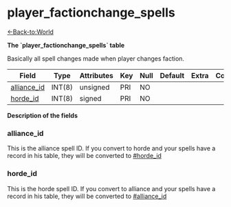 # player\_factionchange\_spells

[<-Back-to:World](database-world.md)

**The \`player\_factionchange\_spells\` table**

Basically all spell changes made when player changes faction.

| Field            | Type   | Attributes | Key | Null | Default | Extra | Comment |
|------------------|--------|------------|-----|------|---------|-------|---------|
| [alliance_id][1] | INT(8) | unsigned   | PRI | NO   |         |       |         |
| [horde_id][2]    | INT(8) | signed     | PRI | NO   |         |       |         |

[1]: #alliance_id
[2]: #horde_id

**Description of the fields**

### alliance\_id

This is the alliance spell ID. If you convert to horde and your spells have a record in his table, they will be converted to [\#horde\_id](#player_factionchange_spells-horde_id)

### horde\_id

This is the horde spell ID. If you convert to alliance and your spells have a record in his table, they will be converted to [\#alliance\_id](#player_factionchange_spells-alliance_id)
